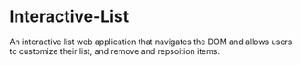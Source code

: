 # Interactive-List
An interactive list web application that navigates the DOM and allows users to customize their list, and remove and repsoition items.
